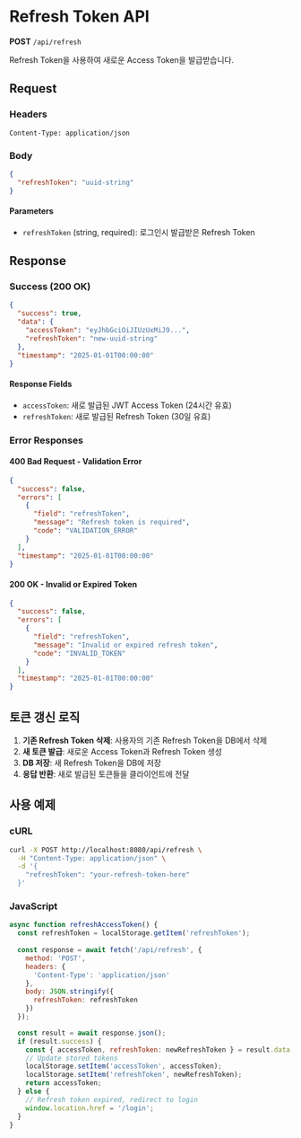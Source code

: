 # Refresh Token API

**POST** `/api/refresh`

Refresh Token을 사용하여 새로운 Access Token을 발급받습니다.

## Request

### Headers
```
Content-Type: application/json
```

### Body
```json
{
  "refreshToken": "uuid-string"
}
```

#### Parameters
- `refreshToken` (string, required): 로그인시 발급받은 Refresh Token

## Response

### Success (200 OK)
```json
{
  "success": true,
  "data": {
    "accessToken": "eyJhbGciOiJIUzUxMiJ9...",
    "refreshToken": "new-uuid-string"
  },
  "timestamp": "2025-01-01T00:00:00"
}
```

#### Response Fields
- `accessToken`: 새로 발급된 JWT Access Token (24시간 유효)
- `refreshToken`: 새로 발급된 Refresh Token (30일 유효)

### Error Responses

#### 400 Bad Request - Validation Error
```json
{
  "success": false,
  "errors": [
    {
      "field": "refreshToken",
      "message": "Refresh token is required",
      "code": "VALIDATION_ERROR"
    }
  ],
  "timestamp": "2025-01-01T00:00:00"
}
```

#### 200 OK - Invalid or Expired Token
```json
{
  "success": false,
  "errors": [
    {
      "field": "refreshToken",
      "message": "Invalid or expired refresh token",
      "code": "INVALID_TOKEN"
    }
  ],
  "timestamp": "2025-01-01T00:00:00"
}
```

## 토큰 갱신 로직

1. **기존 Refresh Token 삭제**: 사용자의 기존 Refresh Token을 DB에서 삭제
2. **새 토큰 발급**: 새로운 Access Token과 Refresh Token 생성
3. **DB 저장**: 새 Refresh Token을 DB에 저장
4. **응답 반환**: 새로 발급된 토큰들을 클라이언트에 전달

## 사용 예제

### cURL
```bash
curl -X POST http://localhost:8080/api/refresh \
  -H "Content-Type: application/json" \
  -d '{
    "refreshToken": "your-refresh-token-here"
  }'
```

### JavaScript
```javascript
async function refreshAccessToken() {
  const refreshToken = localStorage.getItem('refreshToken');
  
  const response = await fetch('/api/refresh', {
    method: 'POST',
    headers: {
      'Content-Type': 'application/json'
    },
    body: JSON.stringify({
      refreshToken: refreshToken
    })
  });

  const result = await response.json();
  if (result.success) {
    const { accessToken, refreshToken: newRefreshToken } = result.data;
    // Update stored tokens
    localStorage.setItem('accessToken', accessToken);
    localStorage.setItem('refreshToken', newRefreshToken);
    return accessToken;
  } else {
    // Refresh token expired, redirect to login
    window.location.href = '/login';
  }
}
```